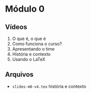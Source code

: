 Módulo 0
========

## Vídeos

1. O que é, o que é
2. Como funciona o curso?
3. Apresentando o time
4. História e contexto
5. Usando o LaTeX

## Arquivos

- `slides-m0-v4.tex` história e contexto

